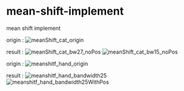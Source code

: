 # mean-shift-implement

mean shift implement



origin :
![meanShift_cat_origin](https://user-images.githubusercontent.com/87146486/171918055-8748563b-a452-4c69-ae6c-eef91fdb0dfb.png)


result :
![meanShift_cat_bw27_noPos](https://user-images.githubusercontent.com/87146486/171918102-9250e69e-d827-4695-badf-4032fdb3d95f.png)
![meanShift_cat_bw15_noPos](https://user-images.githubusercontent.com/87146486/171918093-bc9ce5db-398d-4042-ba97-018e5c99f830.png)



origin :
![meanshitf_hand_origin](https://user-images.githubusercontent.com/87146486/171918158-d4ff746d-8854-4c9e-8a81-d99e7e4f6cc0.png)


result :
![meanshitf_hand_bandwidth25](https://user-images.githubusercontent.com/87146486/171918189-e01a6c7c-3c47-453c-bd4b-89687993fa15.png)
![meanshitf_hand_bandwidth25WithPos](https://user-images.githubusercontent.com/87146486/171918179-9f6cf26e-4e20-4bb3-a48d-2b69ab220ec1.png)
